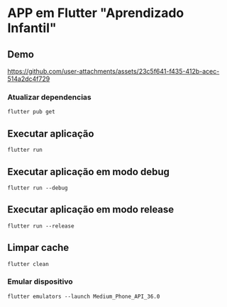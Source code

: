 # APP em Flutter "Aprendizado Infantil"

## Demo


https://github.com/user-attachments/assets/23c5f641-f435-412b-acec-514a2dc4f729



### Atualizar dependencias

```
flutter pub get
```

## Executar aplicação

```
flutter run
```

## Executar aplicação em modo debug

```
flutter run --debug
```

## Executar aplicação em modo release

```
flutter run --release
```

## Limpar cache

```
flutter clean
```


### Emular dispositivo

```
flutter emulators --launch Medium_Phone_API_36.0
```

